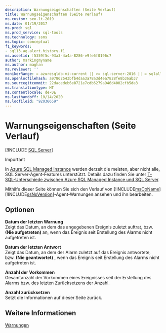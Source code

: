 ```yaml
---
description: Warnungseigenschaften (Seite Verlauf)
title: Warnungseigenschaften (Seite Verlauf)
ms.custom: seo-lt-2019
ms.date: 01/19/2017
ms.prod: sql
ms.prod_service: sql-tools
ms.technology: ssms
ms.topic: conceptual
f1_keywords:
- sql13.ag.alert.history.f1
ms.assetid: f5359f5c-93a3-4a4a-8286-e9fe6f0196c7
author: markingmyname
ms.author: maghan
ms.reviewer: ''
monikerRange: = azuresqldb-mi-current || >= sql-server-2016 || = sqlallproducts-allversions
ms.openlocfilehash: a97862543bfb4daa3a78a3d4ea7828fe8b36ab37
ms.sourcegitcommit: 22dacedeb6e8721e7cdb6279a946d4002cfb5da3
ms.translationtype: HT
ms.contentlocale: de-DE
ms.lasthandoff: 10/14/2020
ms.locfileid: "92036659"
---
```

# <a name="alert-properties-history-page"></a>Warnungseigenschaften (Seite Verlauf)
 [!INCLUDE [SQL Server](../../includes/applies-to-version/sqlserver.md)]


> [!IMPORTANT]  
> In [Azure SQL Managed Instance](/azure/sql-database/sql-database-managed-instance) werden derzeit die meisten, aber nicht alle, SQL Server-Agent-Features unterstützt. Details dazu finden Sie unter [T-SQL-Unterschiede zwischen Azure SQL Managed Instance und SQL Server](/azure/sql-database/sql-database-managed-instance-transact-sql-information#sql-server-agent).


Mithilfe dieser Seite können Sie sich den Verlauf von [!INCLUDE[msCoName](../../includes/msconame_md.md)] [!INCLUDE[ssNoVersion](../../includes/ssnoversion-md.md)]-Agent-Warnungen ansehen und ihn bearbeiten.  

## <a name="options"></a>Optionen  
**Datum der letzten Warnung**  
Zeigt das Datum, an dem das angegebenen Ereignis zuletzt auftrat, bzw. **(Nie aufgetreten)** an, wenn das Ereignis seit Erstellung des Alarms nicht aufgetreten ist.  
  
**Datum der letzten Antwort**  
Zeigt das Datum, an dem der Alarm zuletzt auf das Ereignis antwortete, bzw. **(Nie geantwortet)** , wenn das Ereignis seit Erstellung des Alarms nicht aufgetreten ist.  
  
**Anzahl der Vorkommen**  
Gesamtanzahl der Vorkommen eines Ereignisses seit der Erstellung des Alarms bzw. des letzten Zurücksetzens der Anzahl.  
  
**Anzahl zurücksetzen**  
Setzt die Informationen auf dieser Seite zurück.  
  
## <a name="see-also"></a>Weitere Informationen  
[Warnungen](../../ssms/agent/alerts.md)  
